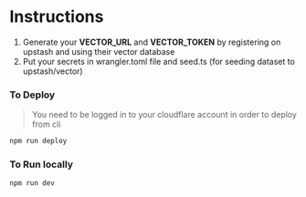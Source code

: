 # Instructions

1. Generate your **VECTOR_URL** and **VECTOR_TOKEN** by registering on upstash and using their vector database
2. Put your secrets in wrangler.toml file and seed.ts (for seeding dataset to upstash/vector)

### To Deploy

> You need to be logged in to your cloudflare account in order to deploy from cli

```bash
npm run deploy
```

### To Run locally

```
npm run dev
```
